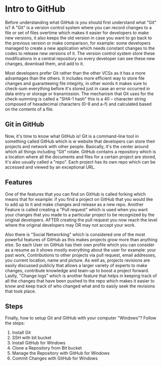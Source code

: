 # Intro to GitHub	 
Before understanding what GitHub is you should first understand what "Git" is? A "Git" is a version control system where you can record changes to a file or set of files overtime which makes it easier for developers to make new versions, it also keeps the old version in case you want to go back to the previous version or make comparison, for example: some developers managed to create a new application which needs constant changes to the codes to release new versions of it. The version control system store these modifications in a central repository so every developer can see these new changes, download them, and add to it.
	 
Most developers prefer Git rather than the other VCSs as it has a more advantages than the others. It includes more efficient way to store file changes and guaranteeing file integrity, in other words it makes sure to check-sum everything before it's stored just in case an error occurred in data entry or storage or transmission. The mechanism that Git uses for the check-summing is called a "SHA-1 hash" this is a 40 – character string composed of hexadecimal characters (0-9 and a-f) and calculated based on the contents of a file.

## Git in GitHub 
Now, it's time to know what GitHub is! Git is a command-line tool in something called GitHub which is w website that developers can store their projects and network with other people. Basically, it's the center around which all things including "Git" rotate. GitHub contains a repository which is a location where all the documents and files for a certain project are stored, it's also usually called a "repo". Each project has its own repo which can be accessed and viewed by an exceptional URL. 

## Features 
One of the features that you can find on GitHub is called forking which means that for example: if you find a project on GitHub that you would like to add up to it and make changes and release as a new repo. Another Feature is called creating a "Pull request" which is used when you want your changes that you made to a particular project to be recognized by the original developers. AFTER creating the pull request you now reach the level where the original developers may OR may not accept your work.

Also there is "Social Networking" which is considered one of the most powerful features of GitHub as this makes projects grow more than anything else. So each User on GitHub has their own profile which you can consider as a resume as it shows mostly everything about the user for example: your past work, Contributions to other projects via pull request, email addresses, you current location, name and picture. As well as, projects revisions are easily discussed publicly that allows a larger variety of experts to make changes, contribute knowledge and team-up to boost a project forward. Lastly, "Change logs" which is another feature that helps in keeping track of all the changes that have been pushed to the repo which makes it easier to know and keep track of who changed what and to easily seek the revisions that took place.

## Steps	
Finally, how to setup Git and GitHub with your computer "Windows"? Follow the steps:

1. Install Git
2. SSH with bit bucket
3. Install GitHub for Windows	
4. Clone a Repository from Bit bucket
5. Manage the Repository with GitHub for Windows 
6. Commit Changes with GitHub for Windows
